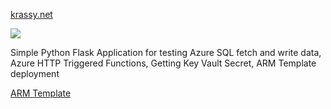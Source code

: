 <a href="https://krassy.net/" target="_blank">krassy.net</a>

<a href="https://portal.azure.com/#create/Microsoft.Template/uri/https%3A%2F%2Fraw.githubusercontent.com%2Fkrassykirov%2FDeployFlaskAppAzureARM%2Fmaster%2FWebSite.json" target="_blank">
    <img src="https://azuredeploy.net/deploybutton.png"/>
</a>

<p>Simple Python Flask Application for testing Azure SQL fetch and write data, Azure HTTP Triggered Functions, Getting Key Vault Secret, ARM Template deployment </p>

 <a href= "https://github.com/krassykirov/DeployFlaskAppAzureARM.git"> ARM Template </a>
